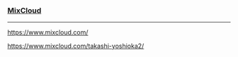 ### [MixCloud](https://www.mixcloud.com/takashi-yoshioka2/)
---
https://www.mixcloud.com/

https://www.mixcloud.com/takashi-yoshioka2/



```
```

```
```

```
```





